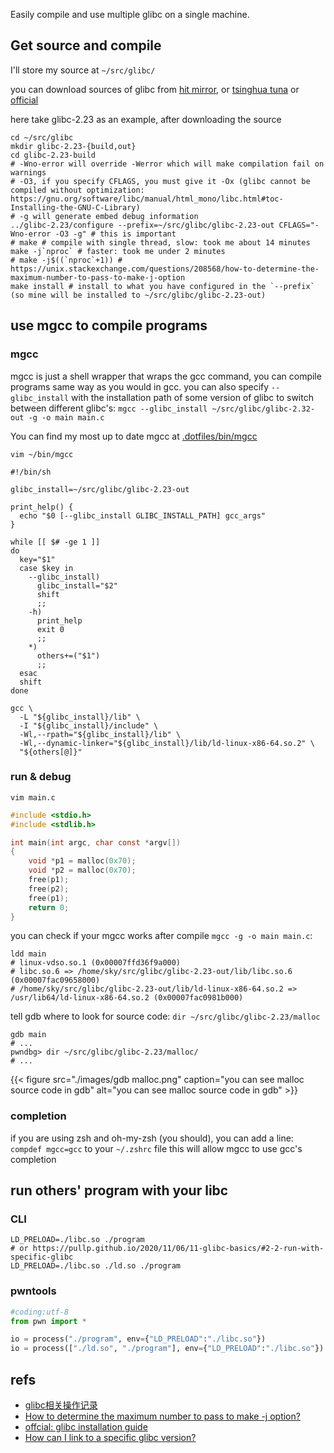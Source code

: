 Easily compile and use multiple glibc on a single machine. 

<!--more-->

## Get source and compile

I'll store my source at `~/src/glibc/`

you can download sources of glibc from [hit mirror](http://mirrors.hit.edu.cn/gnu/glibc/), or [tsinghua tuna](https://mirrors.tuna.tsinghua.edu.cn/gnu/glibc/) or [official](https://ftp.gnu.org/gnu/glibc/)

here take glibc-2.23 as an example, after downloading the source

```shell
cd ~/src/glibc
mkdir glibc-2.23-{build,out}
cd glibc-2.23-build
# -Wno-error will override -Werror which will make compilation fail on warnings
# -O3, if you specify CFLAGS, you must give it -Ox (glibc cannot be compiled without optimization: https://gnu.org/software/libc/manual/html_mono/libc.html#toc-Installing-the-GNU-C-Library)
# -g will generate embed debug information
../glibc-2.23/configure --prefix=~/src/glibc/glibc-2.23-out CFLAGS="-Wno-error -O3 -g" # this is important
# make # compile with single thread, slow: took me about 14 minutes
make -j`nproc` # faster: took me under 2 minutes
# make -j$((`nproc`+1)) # https://unix.stackexchange.com/questions/208568/how-to-determine-the-maximum-number-to-pass-to-make-j-option
make install # install to what you have configured in the `--prefix` (so mine will be installed to ~/src/glibc/glibc-2.23-out)
```

## use mgcc to compile programs

### mgcc

mgcc is just a shell wrapper that wraps the gcc command, you can compile programs same way as you would in gcc.
you can also specify `--glibc_install` with the installation path of some version of glibc to switch between different glibc's: `mgcc --glibc_install ~/src/glibc/glibc-2.32-out -g -o main main.c`

You can find my most up to date mgcc at [.dotfiles/bin/mgcc](https://github.com/sky-bro/.dotfiles/blob/master/bin/mgcc)

`vim ~/bin/mgcc`

```shell
#!/bin/sh

glibc_install=~/src/glibc/glibc-2.23-out

print_help() {
  echo "$0 [--glibc_install GLIBC_INSTALL_PATH] gcc_args"
}

while [[ $# -ge 1 ]]
do
  key="$1"
  case $key in
    --glibc_install)
      glibc_install="$2"
      shift
      ;;
    -h)
      print_help
      exit 0
      ;;
    *)
      others+=("$1")
      ;;
  esac
  shift
done

gcc \
  -L "${glibc_install}/lib" \
  -I "${glibc_install}/include" \
  -Wl,--rpath="${glibc_install}/lib" \
  -Wl,--dynamic-linker="${glibc_install}/lib/ld-linux-x86-64.so.2" \
  "${others[@]}"
```

### run & debug

`vim main.c`

```c
#include <stdio.h>
#include <stdlib.h>

int main(int argc, char const *argv[])
{
    void *p1 = malloc(0x70);
    void *p2 = malloc(0x70);
    free(p1);
    free(p2);
    free(p1);
    return 0;
}
```

you can check if your mgcc works after compile `mgcc -g -o main main.c`:

```shell
ldd main
# linux-vdso.so.1 (0x00007ffd36f9a000)
# libc.so.6 => /home/sky/src/glibc/glibc-2.23-out/lib/libc.so.6 (0x00007fac09658000)
# /home/sky/src/glibc/glibc-2.23-out/lib/ld-linux-x86-64.so.2 => /usr/lib64/ld-linux-x86-64.so.2 (0x00007fac0981b000)
```

tell gdb where to look for source code: `dir ~/src/glibc/glibc-2.23/malloc`

```shell
gdb main
# ...
pwndbg> dir ~/src/glibc/glibc-2.23/malloc/
# ...
```

{{< figure src="./images/gdb malloc.png" caption="you can see malloc source code in gdb" alt="you can see malloc source code in gdb" >}}

### completion

if you are using zsh and oh-my-zsh (you should), you can add a line: `compdef mgcc=gcc` to your `~/.zshrc` file
this will allow mgcc to use gcc's completion

## run others' program with your libc

### CLI

```shell
LD_PRELOAD=./libc.so ./program
# or https://pullp.github.io/2020/11/06/11-glibc-basics/#2-2-run-with-specific-glibc
LD_PRELOAD=./libc.so ./ld.so ./program
```

### pwntools

```python
#coding:utf-8
from pwn import *

io = process("./program", env={"LD_PRELOAD":"./libc.so"})
io = process(["./ld.so", "./program"], env={"LD_PRELOAD":"./libc.so"})
```

## refs

* [glibc相关操作记录](https://pullp.github.io/2020/11/06/11-glibc-basics)
* [How to determine the maximum number to pass to make -j option?](https://unix.stackexchange.com/questions/208568/how-to-determine-the-maximum-number-to-pass-to-make-j-option)
* [offcial: glibc installation guide](https://gnu.org/software/libc/manual/html_mono/libc.html#toc-Installing-the-GNU-C-Library)
* [How can I link to a specific glibc version?](https://stackoverflow.com/questions/2856438/how-can-i-link-to-a-specific-glibc-version)

